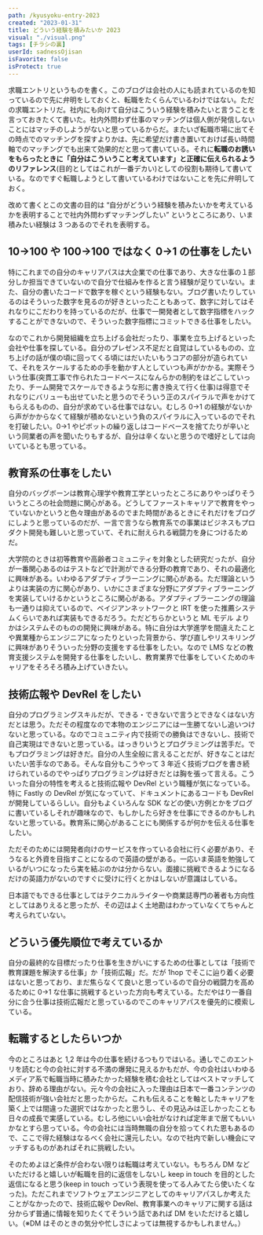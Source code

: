 ```yaml
---
path: /kyusyoku-entry-2023
created: "2023-01-31"
title: どういう経験を積みたいか 2023
visual: "./visual.png"
tags: [チラシの裏]
userId: sadnessOjisan
isFavorite: false
isProtect: true
---
```


求職エントリというものを書く。このブログは会社の人にも読まれているのを知っているので先に弁明をしておくと、転職をたくらんでいるわけではない。ただの求職エントリだ。社内にも向けて自分はこういう経験を積みたいと言うことを言っておきたくて書いた。社内外問わず仕事のマッチングは個人側が発信しないことにはマッチのしようがないと思っているからだ。またいざ転職市場に出てその時点でのマッチングを探すよりかは、先に希望だけ書き置いておけば長い時間軸でのマッチングでも出来て効果的だと思って書いている。それに**転職のお誘いをもらったときに「自分はこういうこと考えています」と正確に伝えられるようのリファレンス**(目的としてはこれが一番デカい)としての役割も期待して書いている。なのですぐ転職しようとして書いているわけではないことを先に弁明しておく。

改めて書くとこの文書の目的は “自分がどういう経験を積みたいかを考えているかを表明することで社内外問わずマッチングしたい” というところにあり、いま積みたい経験は 3 つあるのでそれを表明する。

## 10→100 や 100→100 ではなく 0→1 の仕事をしたい

特にこれまでの自分のキャリアパスは大企業での仕事であり、大きな仕事の１部分しか担当できていないので自分で仕組みを作ると言う経験が足りていない。また、自分の書いたコードで数字を稼ぐという経験もない。ブログ書いたりしているのはそういった数字を見るのが好きといったこともあって、数字に対してはそれなりにこだわりを持っているのだが、仕事で一開発者として数字指標をハックすることができないので、そういった数字指標にコミットできる仕事をしたい。

なのでこれから開発組織を立ち上げる会社だったり、事業を立ち上げるといった会社や仕事を探している。自分のプレゼンス不足だと自覚はしているものの、立ち上げの話が僕の頃に回ってくる頃にはだいたいもうコアの部分が造られていて、それをスケールするための手を動かす人としていつも声がかかる。実際そういう仕事(突貫工事で作られたコードベースになんらかの制約をほどこしていったり、チーム開発でスケールできるような形に書き換えて行く仕事)は得意でそれなりにバリューも出せていたと思うのでそういう正のスパイラルで声をかけてもらえるものの、自分が求めている仕事ではない。むしろ 0→1 の経験がないから声がかからなくて経験が積めないという負のスパイラルに入っているのでそれを打破したい。0→1 やピボットの繰り返しはコードベースを捨てたりが辛いという同業者の声を聞いたりもするが、自分は辛くないと思うので嗜好としては向いているとも思っている。

## 教育系の仕事をしたい

自分のバッグボーンは教育心理学や教育工学といったところにありやっぱりそういうところの社会問題に関心がある。どうしてファーストキャリアで教育をやっていないかというと色々理由があるのでまた時間があるときにそれだけをブログにしようと思っているのだが、一言で言うなら教育系での事業はビジネスもプロダクト開発も難しいと思っていて、それに耐えられる戦闘力を身につけるためだ。

大学院のときは初等教育や高齢者コミュニティを対象とした研究だったが、自分が一番関心あるのはテストなどで計測ができる分野の教育であり、それの最適化に興味がある。いわゆるアダプティブラーニングに関心がある。ただ理論というよりは実装の方に関心があり、いかにさまざまな分野にアダプティブラーニングを実装していけるかというところに関心がある。アダプティブラーニングの理論も一通りは抑えているので、ベイジアンネットワークと IRT を使った推薦システムくらいであれば実装もできるだろう。ただどちらかというと ML モデル よりかはシステムそのものの開発に興味がある。特に自分は大学進学を間違えたことや異業種からエンジニアになったりといった背景から、学び直しやリスキリングに興味がありそういった分野の支援をする仕事をしたい。なので LMS などの教育支援システムを開発する仕事をしたいし、教育業界で仕事をしていくためのキャリアをそろそろ積み上げていきたい。

## 技術広報や DevRel をしたい

自分のプログラミングスキルだが、できる・できないで言うとできなくはない方だとは思う。ただその程度なので本物のエンジニアには一生勝てないし追いつけないと思っている。なのでコミュニティ内で技術での勝負はできないし、技術で自己実現はできないと思っている。はっきりいうとプログラミングは苦手だ。でもプログラミングは好きだ。自分の人生全般に言えることだが、好きなことはだいたい苦手なのである。そんな自分もこうやって 3 年近く技術ブログを書き続けられているのでやっぱりプログラミングは好きだとは胸を張って言える。こういった自分の特性を考えると技術広報や DevRel という職種が気になっている。特に Fastly の DevRel が気になっていて、ドキュメントにあるコードも DevRel が開発しているらしい。自分もよくいろんな SDK などの使い方例とかをブログに書いているしそれが趣味なので、もしかしたら好きを仕事にできるのかもしれないと思っている。教育系に関心があることにも関係するが何かを伝える仕事をしたい。

ただそのためには開発者向けのサービスを作っている会社に行く必要があり、そうなると外資を目指すことになるので英語の壁がある。一応いま英語を勉強しているがいつになったら実を結ぶのかは分からない。面接に挑戦できるようになるだけの英語力がないのですぐに受けに行くとかはしないが意識はしている。

日本語でもできる仕事としてはテクニカルライターや商業誌専門の著者も方向性としてはありえると思ったが、その辺はよく土地勘はわかっていなくてちゃんと考えられていない。

## どういう優先順位で考えているか

自分の最終的な目標だったり仕事を生きがいにするための仕事としては「技術で教育課題を解決する仕事」か「技術広報」だ。だが 1hop でそこに辿り着く必要はないと思っており、まだ焦らなくて良いと思っているので自分の戦闘力を高めるために 0→1 な仕事に挑戦するといった方向も考えている。ただやはり一番自分に合う仕事は技術広報だと思っているのでこのキャリアパスを優先的に模索している。

## 転職するとしたらいつか

今のところはあと 1,2 年は今の仕事を続けるつもりではいる。通しでこのエントリを読むと今の会社に対する不満の爆発に見えるかもだが、今の会社はいわゆるメディア系で転職当時に積みたかった経験を積む会社としてはベストマッチしており、辞める理由がない。元々今の会社に入った理由は日本で一番コンテンツの配信技術が強い会社だと思ったからだ。これも伝えることを軸としたキャリアを築く上では間違った選択ではなかったと思うし、その見込みは正しかったことも日々の成長で実感している。むしろ他にいい会社がなければ定年まで居てもいいかなとすら思っている。今の会社には当時無職の自分を拾ってくれた恩もあるので、ここで得た経験はなるべく会社に還元したい。なので社内で新しい機会にマッチするものがあればそれに挑戦したい。

そのためよほど条件が合わない限りは転職は考えていない。もちろん DM などいただけると嬉しいが転職を目的に返信をしないし keep in touch を目的とした返信になると思う(keep in touch っていう表現を使ってる人みてたら使いたくなった)。ただこれまでソフトウェアエンジニアとしてのキャリアパスしか考えたことがなかったので、技術広報や DevRel、教育事業へのキャリアに関する話は分からず普通に情報を知りたくてそういう話であれば DM をいただけると嬉しい。（※DM はそのときの気分や忙しさによっては無視するかもしれません。）
